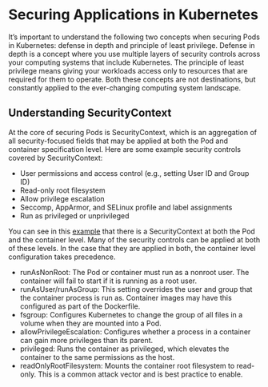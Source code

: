 # Securing Applications in Kubernetes

It’s important to understand the following two concepts when securing Pods in Kubernetes: defense in depth and principle of least privilege. Defense in depth is a
concept where you use multiple layers of security controls across your computing systems that include Kubernetes. The principle of least privilege means giving your workloads access only to resources that are required for them to operate. Both these concepts are not destinations, but constantly applied to the ever-changing computing system landscape.

## Understanding SecurityContext

At the core of securing Pods is SecurityContext, which is an aggregation of all security-focused fields that may be applied at both the Pod and container specification level. Here are some example security controls covered by SecurityContext:
- User permissions and access control (e.g., setting User ID and Group ID)
- Read-only root filesystem
- Allow privilege escalation
- Seccomp, AppArmor, and SELinux profile and label assignments
- Run as privileged or unprivileged

You can see in this [example](./kuard-pod-securitycontext.yaml) that there is a SecurityContext at both the Pod and the container level. Many of the security controls can be applied at both of these levels. In the case that they are applied in both, the container level configuration takes
precedence.

- runAsNonRoot: The Pod or container must run as a nonroot user. The container will fail to start if it is running as a root user.
- runAsUser/runAsGroup: This setting overrides the user and group that the container process is run as. Container images may have this configured as part of the Dockerfile.
- fsgroup: Configures Kubernetes to change the group of all files in a volume when they are mounted into a Pod.
- allowPrivilegeEscalation: Configures whether a process in a container can gain more privileges than its parent.
- privileged: Runs the container as privileged, which elevates the container to the same permissions as the host.
- readOnlyRootFilesystem: Mounts the container root filesystem to read-only. This is a common attack vector and is best practice to enable.